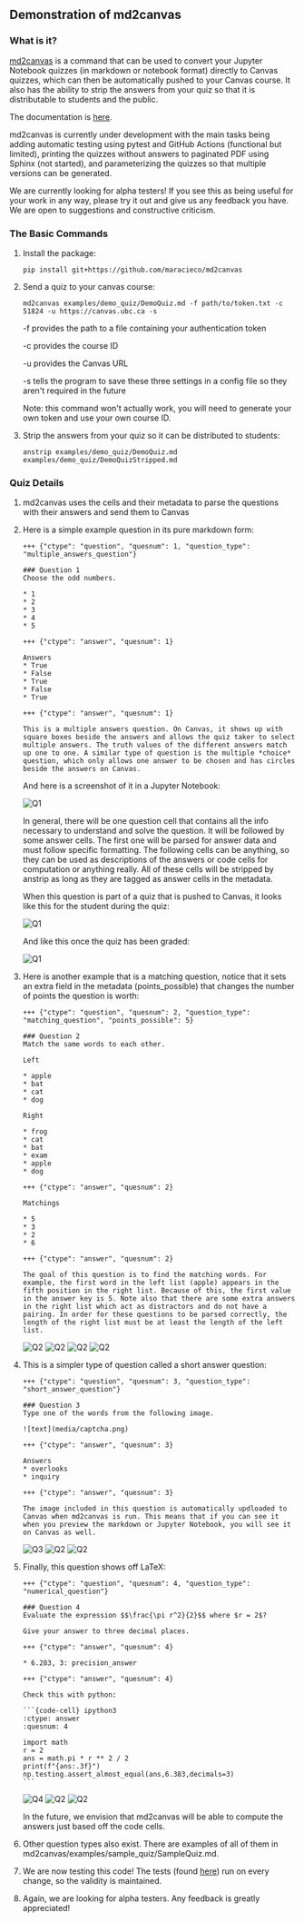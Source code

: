 ## Demonstration of md2canvas

### What is it?

[md2canvas](https://github.com/maracieco/md2canvas) is a command that can be used to convert your Jupyter Notebook quizzes (in markdown or notebook format) directly to Canvas quizzes, which can then be automatically pushed to your Canvas course. It also has the ability to strip the answers from your quiz so that it is distributable to students and the public.

The documentation is [here](https://maracieco.github.io/md2canvas/index.html).

md2canvas is currently under development with the main tasks being adding automatic testing using pytest and GitHub Actions (functional but limited), printing the quizzes without answers to paginated PDF using Sphinx (not started), and parameterizing the quizzes so that multiple versions can be generated.

We are currently looking for alpha testers! If you see this as being useful for your work in any way, please try it out and give us any feedback you have. We are open to suggestions and constructive criticism.

### The Basic Commands

1. Install the package:

    ```
    pip install git+https://github.com/maracieco/md2canvas
    ```

2. Send a quiz to your canvas course:

    ```
    md2canvas examples/demo_quiz/DemoQuiz.md -f path/to/token.txt -c 51824 -u https://canvas.ubc.ca -s
    ```

    -f provides the path to a file containing your authentication token
    
    -c provides the course ID

    -u provides the Canvas URL

    -s tells the program to save these three settings in a config file so they aren't required in the future

    Note: this command won't actually work, you will need to generate your own token and use your own course ID.

3. Strip the answers from your quiz so it can be distributed to students:

    ```
    anstrip examples/demo_quiz/DemoQuiz.md examples/demo_quiz/DemoQuizStripped.md
    ```

### Quiz Details

1. md2canvas uses the cells and their metadata to parse the questions with their answers and send them to Canvas

2. Here is a simple example question in its pure markdown form:

    ```
    +++ {"ctype": "question", "quesnum": 1, "question_type": "multiple_answers_question"}

    ### Question 1
    Choose the odd numbers.

    * 1
    * 2
    * 3
    * 4
    * 5

    +++ {"ctype": "answer", "quesnum": 1}

    Answers
    * True
    * False
    * True
    * False
    * True

    +++ {"ctype": "answer", "quesnum": 1}

    This is a multiple answers question. On Canvas, it shows up with square boxes beside the answers and allows the quiz taker to select multiple answers. The truth values of the different answers match up one to one. A similar type of question is the multiple *choice* question, which only allows one answer to be chosen and has circles beside the answers on Canvas.
    ```

    And here is a screenshot of it in a Jupyter Notebook:

    ![Q1](media/Q1_jn.png)
    
    In general, there will be one question cell that contains all the info necessary to understand and solve the question. It will be followed by some answer cells. The first one will be parsed for answer data and must follow specific formatting. The following cells can be anything, so they can be used as descriptions of the answers or code cells for computation or anything really. All of these cells will be stripped by anstrip as long as they are tagged as answer cells in the metadata.

    When this question is part of a quiz that is pushed to Canvas, it looks like this for the student during the quiz:

    ![Q1](media/Q1_cu.png)

    And like this once the quiz has been graded:

    ![Q1](media/Q1_cg.png)


3. Here is another example that is a matching question, notice that it sets an extra field in the metadata (points_possible) that changes the number of points the question is worth:
    ```
    +++ {"ctype": "question", "quesnum": 2, "question_type": "matching_question", "points_possible": 5}

    ### Question 2
    Match the same words to each other.

    Left

    * apple
    * bat
    * cat
    * dog

    Right

    * frog
    * cat
    * bat
    * exam
    * apple
    * dog

    +++ {"ctype": "answer", "quesnum": 2}

    Matchings

    * 5
    * 3
    * 2
    * 6

    +++ {"ctype": "answer", "quesnum": 2}

    The goal of this question is to find the matching words. For example, the first word in the left list (apple) appears in the fifth position in the right list. Because of this, the first value in the answer key is 5. Note also that there are some extra answers in the right list which act as distractors and do not have a pairing. In order for these questions to be parsed correctly, the length of the right list must be at least the length of the left list.
    ```
    ![Q2](media/Q2_jn.png)
    ![Q2](media/Q2_cu.png)
    ![Q2](media/Q2_cu_options.png)
    ![Q2](media/Q2_cg.png)

4. This is a simpler type of question called a short answer question:
    ```
    +++ {"ctype": "question", "quesnum": 3, "question_type": "short_answer_question"}

    ### Question 3
    Type one of the words from the following image.

    ![text](media/captcha.png)

    +++ {"ctype": "answer", "quesnum": 3}

    Answers
    * overlooks
    * inquiry

    +++ {"ctype": "answer", "quesnum": 3}

    The image included in this question is automatically updloaded to Canvas when md2canvas is run. This means that if you can see it when you preview the markdown or Jupyter Notebook, you will see it on Canvas as well.
    ```
    ![Q3](media/Q3_jn.png)
    ![Q2](media/Q3_cu.png)
    ![Q2](media/Q3_cg.png)

5. Finally, this question shows off LaTeX:
    ~~~
    +++ {"ctype": "question", "quesnum": 4, "question_type": "numerical_question"}

    ### Question 4
    Evaluate the expression $$\frac{\pi r^2}{2}$$ where $r = 2$?

    Give your answer to three decimal places.

    +++ {"ctype": "answer", "quesnum": 4}

    * 6.283, 3: precision_answer

    +++ {"ctype": "answer", "quesnum": 4}

    Check this with python:

    ```{code-cell} ipython3
    :ctype: answer
    :quesnum: 4

    import math
    r = 2
    ans = math.pi * r ** 2 / 2
    print(f"{ans:.3f}")
    np.testing.assert_almost_equal(ans,6.383,decimals=3)
    ```
    ~~~
    ![Q4](media/Q4_jn.png)
    ![Q2](media/Q4_cu.png)
    ![Q2](media/Q4_cg.png)

    In the future, we envision that md2canvas will be able to compute the answers just based off the code cells.

6. Other question types also exist. There are examples of all of them in md2canvas/examples/sample_quiz/SampleQuiz.md.
7. We are now testing this code! The tests (found [here](https://github.com/maracieco/md2canvas/actions)) run on every change, so the validity is maintained.
8. Again, we are looking for alpha testers. Any feedback is greatly appreciated!
